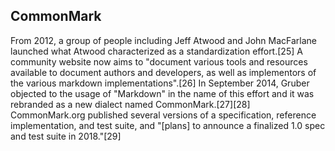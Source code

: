## CommonMark

From 2012, a group of people including Jeff Atwood and John MacFarlane launched what Atwood characterized as a standardization effort.[25] A community website now aims to "document various tools and resources available to document authors and developers, as well as implementors of the various markdown implementations".[26] In September 2014, Gruber objected to the usage of "Markdown" in the name of this effort and it was rebranded as a new dialect named CommonMark.[27][28] CommonMark.org published several versions of a specification, reference implementation, and test suite, and "[plans] to announce a finalized 1.0 spec and test suite in 2018."[29]